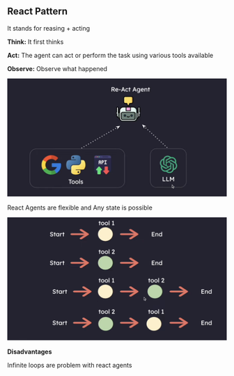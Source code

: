 ## React Pattern 

It stands for reasing + acting

**Think:** It first thinks

**Act:** The agent can act or perform the task using various tools available

**Observe:** Observe what happened

![alt text](image-5.png)

React Agents are flexible  and Any state is possible

![alt text](image-6.png)


**Disadvantages**

Infinite loops are problem with react agents

